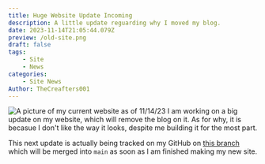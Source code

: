 ```yaml
---
title: Huge Website Update Incoming
description: A little update reguarding why I moved my blog.
date: 2023-11-14T21:05:44.079Z
preview: /old-site.png
draft: false
tags:
    - Site
    - News
categories:
    - Site News
Author: TheCreafters001
---
```

![A picture of my current website as of 11/14/23](/blog/old-site.png)
I am working on a big update on my website, which will remove the blog on it. As for why, it is becasue I don't like the way it looks, despite me building it for the most part.

This next update is actually being tracked on my GitHub on [this branch](https://github.com/TheCrafters001/thecrafters001.github.io/tree/v2) which will be merged into `main` as soon as I am finished making my new site.